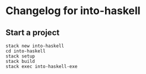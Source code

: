# Changelog for into-haskell

## Start a project

```shell
stack new into-haskell
cd into-haskell
stack setup
stack build
stack exec into-haskell-exe
```
